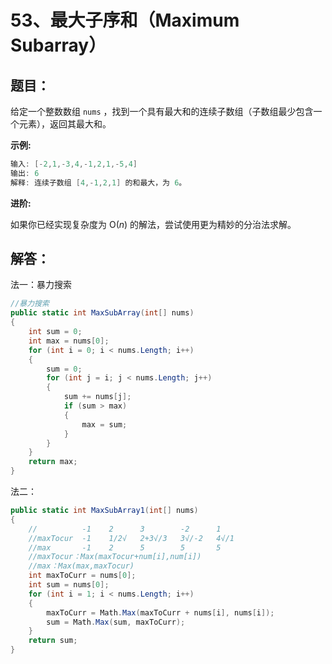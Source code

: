 # 53、最大子序和（Maximum Subarray）

## 题目：

给定一个整数数组 `nums` ，找到一个具有最大和的连续子数组（子数组最少包含一个元素），返回其最大和。

**示例:**

```csharp
输入: [-2,1,-3,4,-1,2,1,-5,4]
输出: 6
解释: 连续子数组 [4,-1,2,1] 的和最大，为 6。
```

**进阶:**

如果你已经实现复杂度为 O(*n*) 的解法，尝试使用更为精妙的分治法求解。

## 解答：

法一：暴力搜索

```csharp
//暴力搜索
public static int MaxSubArray(int[] nums)
{
    int sum = 0;
    int max = nums[0];
    for (int i = 0; i < nums.Length; i++)
    {
        sum = 0;
        for (int j = i; j < nums.Length; j++)
        {
            sum += nums[j];
            if (sum > max)
            {
                max = sum;
            }
        }
    }
    return max;
}
```

法二：

```csharp
public static int MaxSubArray1(int[] nums)
{
    //          -1    2      3        -2      1
    //maxTocur  -1    1/2√   2+3√/3   3√/-2   4√/1   
    //max       -1    2      5        5       5
    //maxTocur：Max(maxTocur+num[i],num[i])
    //max：Max(max,maxTocur)
    int maxToCurr = nums[0];
    int sum = nums[0];
    for (int i = 1; i < nums.Length; i++)
    {
        maxToCurr = Math.Max(maxToCurr + nums[i], nums[i]);
        sum = Math.Max(sum, maxToCurr);
    }
    return sum;
}
```

